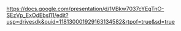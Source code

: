 https://docs.google.com/presentation/d/1VBkw7037cYEgTnO-SEzVp_ExOdEbsl11/edit?usp=drivesdk&ouid=118130001929163134582&rtpof=true&sd=true
